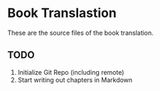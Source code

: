 Book Translastion
===

These are the source files of the book translation.

TODO
---

1. Initialize Git Repo  (including remote)
2. Start writing out chapters in Markdown
